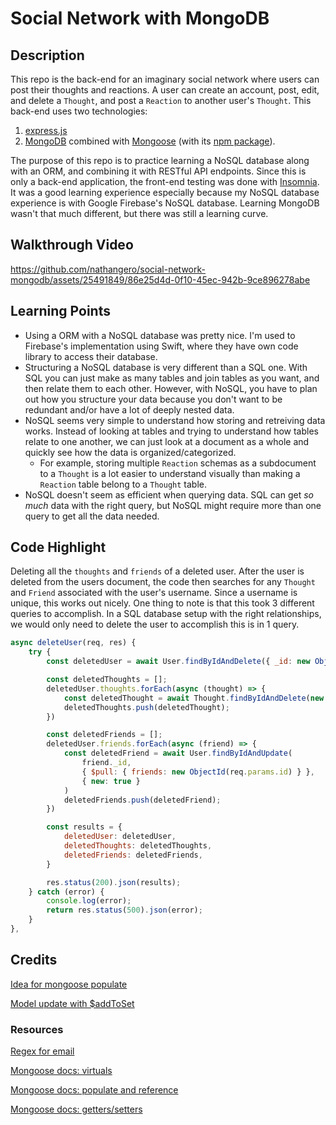 # Social Network with MongoDB

## Description

This repo is the back-end for an imaginary social network where users can post their thoughts and reactions. A user can create an account, post, edit, and delete a `Thought`, and post a `Reaction` to another user's `Thought`. This back-end uses two technologies: 
1. [express.js](https://expressjs.com) 
2. [MongoDB](https://www.mongodb.com) combined with [Mongoose](https://mongoosejs.com) (with its [npm package](https://www.npmjs.com/package//mongoose)).

The purpose of this repo is to practice learning a NoSQL database along with an ORM, and combining it with RESTful API endpoints. Since this is only a back-end application, the front-end testing was done with [Insomnia](https://insomnia.rest). It was a good learning experience especially because my NoSQL database experience is with Google Firebase's NoSQL database. Learning MongoDB wasn't that much different, but there was still a learning curve.

## Walkthrough Video

https://github.com/nathangero/social-network-mongodb/assets/25491849/86e25d4d-0f10-45ec-942b-9ce896278abe


## Learning Points

* Using a ORM with a NoSQL database was pretty nice. I'm used to Firebase's implementation using Swift, where they have own code library to access their database.
* Structuring a NoSQL database is very different than a SQL one. With SQL you can just make as many tables and join tables as you want, and then relate them to each other. However, with NoSQL, you have to plan out how you structure your data because you don't want to be redundant and/or have a lot of deeply nested data.
* NoSQL seems very simple to understand how storing and retreiving data works. Instead of looking at tables and trying to understand how tables relate to one another, we can just look at a document as a whole and quickly see how the data is organized/categorized.
    * For example, storing multiple `Reaction` schemas as a subdocument to a `Thought` is a lot easier to understand visually than making a `Reaction` table belong to a `Thought` table.
* NoSQL doesn't seem as efficient when querying data. SQL can get *so much* data with the right query, but NoSQL might require more than one query to get all the data needed.

## Code Highlight

Deleting all the `thoughts` and `friends` of a deleted user. After the user is deleted from the users document, the code then searches for any `Thought` and `Friend` associated with the user's username. Since a username is unique, this works out nicely. One thing to note is that this took 3 different queries to accomplish. In a SQL database setup with the right relationships, we would only need to delete the user to accomplish this is in 1 query.

```js
async deleteUser(req, res) {
    try {
        const deletedUser = await User.findByIdAndDelete({ _id: new ObjectId(req.params.id) })

        const deletedThoughts = [];
        deletedUser.thoughts.forEach(async (thought) => {
            const deletedThought = await Thought.findByIdAndDelete(new ObjectId(thought._id))
            deletedThoughts.push(deletedThought);
        })

        const deletedFriends = [];
        deletedUser.friends.forEach(async (friend) => {
            const deletedFriend = await User.findByIdAndUpdate(
                friend._id,
                { $pull: { friends: new ObjectId(req.params.id) } },
                { new: true }
            )
            deletedFriends.push(deletedFriend);
        })

        const results = {
            deletedUser: deletedUser,
            deletedThoughts: deletedThoughts,
            deletedFriends: deletedFriends,
        }

        res.status(200).json(results);
    } catch (error) {
        console.log(error);
        return res.status(500).json(error);
    }
},
```

## Credits

[Idea for mongoose populate](https://stackoverflow.com/a/18002078)

[Model update with $addToSet](https://stackoverflow.com/a/13405495)

### Resources

[Regex for email](https://regexr.com/3e48o)

[Mongoose docs: virtuals](https://mongoosejs.com/docs/tutorials/virtuals.html)

[Mongoose docs: populate and reference](https://mongoosejs.com/docs/populate.html)

[Mongoose docs: getters/setters](https://mongoosejs.com/docs/tutorials/getters-setters.html)
